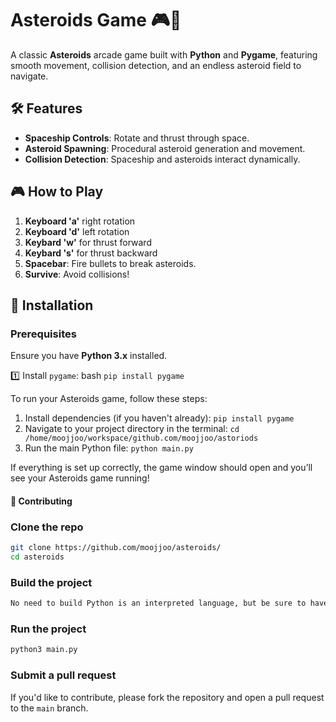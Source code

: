 # Asteroids Game 🎮🚀

A classic **Asteroids** arcade game built with **Python** and **Pygame**, featuring smooth movement, collision detection, and an endless asteroid field to navigate.

## 🛠 Features
- **Spaceship Controls**: Rotate and thrust through space.
- **Asteroid Spawning**: Procedural asteroid generation and movement.
- **Collision Detection**: Spaceship and asteroids interact dynamically.

## 🎮 How to Play
1. **Keyboard 'a'** right rotation
2. **Keyboard 'd'** left rotation
3. **Keybard 'w'** for thrust forward
4. **Keybard 's'** for thrust backward 
5. **Spacebar**: Fire bullets to break asteroids.
6. **Survive**: Avoid collisions!

## 🚀 Installation
### Prerequisites
Ensure you have **Python 3.x** installed.

1️⃣ Install `pygame`:
bash
```pip install pygame```

To run your Asteroids game, follow these steps:

1. Install dependencies (if you haven't already):
```pip install pygame```
2. Navigate to your project directory in the terminal:
```cd /home/moojjoo/workspace/github.com/moojjoo/astoriods```
3. Run the main Python file:
```python main.py```

If everything is set up correctly, the game window should open and you’ll see your Asteroids game running!

#### 🤝 Contributing

### Clone the repo

```bash
git clone https://github.com/moojjoo/asteroids/
cd asteroids
```

### Build the project

```bash
No need to build Python is an interpreted language, but be sure to have Python 3.x and pygame installed
```

### Run the project

```bash
python3 main.py
```

### Submit a pull request

If you'd like to contribute, please fork the repository and open a pull request to the `main` branch.


